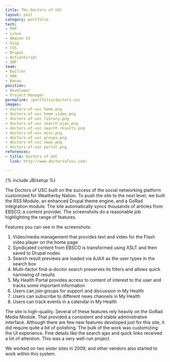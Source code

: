 ```yaml
---
title: The Doctors of USC
layout: post
category: portfolio
tech:
- PHP
- Linux
- Amazon S3
- Gzip
- CSS
- Drupal
- ActionScript
- SMF
team:
- Quiller
- SRA
- Hanau
position:
- Developer
- Project Manager
permalink: /portfolio/doctors-usc
images:
- doctors-of-usc home.png
- doctors-of-usc home video.png
- doctors-of-usc library.png
- doctors-of-usc search ajax.png
- doctors-of-usc search results.png
- doctors-of-usc misc.png
- doctors-of-usc groups.png
- doctors-of-usc news.png
- doctors-of-usc portal.png
references:
- title: Doctors of USC
  link: http://www.doctorsofusc.com/

---
```

{% include JB/setup %}
<div id="node-13" class="node node-portfolio node-promoted">
  <div class="content clearfix">
    <div class="field field-name-body field-type-text-with-summary field-label-hidden"><div class="field-items"><div class="field-item even"><p>The Doctors of USC built on the success of the social networking platform customized for Weatherby Nation. To push the site to the next level, we built the RSS Module, an enhanced Drupal theme engine, and a GoRad integration module. The site automatically syncs thousands of articles from EBSCO, a content provider. The screenshots do a reasonable job highlighting the range of features. </p>
<!--break-->
<p>Features you can see in the screenshots:</p>
<ol><li>
		Video/media management that provides text and video for the Flash video player on the home page</li>
	<li>
		Syndicated content from EBSCO is transformed using XSLT and then saved to Drupal nodes</li>
	<li>
		Search result previews are loaded via AJAX as the user types in the search box</li>
	<li>
		Multi-factor find-a-doctor search preserves its filters and allows quick narrowing of results</li>
	<li>
		My Health Portal provides access to content of interest to the user and tracks some important information</li>
	<li>
		Users can join groups for support and discussion in My Health</li>
	<li>
		Users can subscribe to different news channels in My Health</li>
	<li>
		Users can track events in a calendar in My Health</li>
</ol><p>The site is high-quality. Several of these features rely heavily on the GoRad Media Module. That provided a consistent and stable administrative interface. Although there are few new features developed just for this site, it did require quite a bit of polishing. The bulk of the work was customizing the UI experience. Fine details like the search ajax and quick links received a lot of attention. This was a very well-run project.</p>
<p>We worked on two sister sites in 2009, and other vendors also started to work within this system.</p>
</div></div></div>  </div>
</div>
